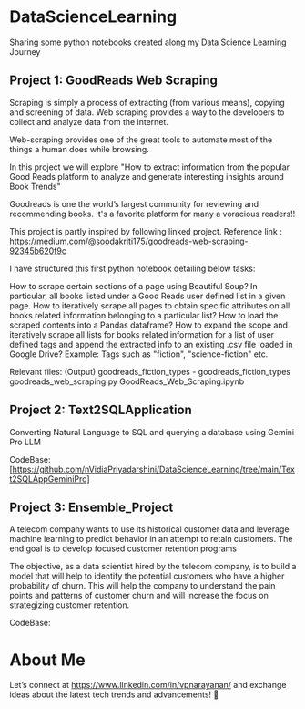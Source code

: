 # DataScienceLearning
Sharing some python notebooks created along my Data Science Learning Journey

## Project 1: GoodReads Web Scraping

Scraping is simply a process of extracting (from various means), copying and screening of data. Web scraping provides a way to the developers to collect and analyze data from the internet.

Web-scraping provides one of the great tools to automate most of the things a human does while browsing.

In this project we will explore "How to extract information from the popular Good Reads platform to analyze and generate interesting insights around Book Trends"

Goodreads is one the world’s largest community for reviewing and recommending books. It's a favorite platform for many a voracious readers!!

This project is partly inspired by following linked project. Reference link : https://medium.com/@soodakriti175/goodreads-web-scraping-92345b620f9c

I have structured this first python notebook detailing below tasks:

How to scrape certain sections of a page using Beautiful Soup? In particular, all books listed under a Good Reads user defined list in a given page.
How to iteratively scrape all pages to obtain specific attributes on all books related information belonging to a particular list?
How to load the scraped contents into a Pandas dataframe?
How to expand the scope and iteratively scrape all lists for books related information for a list of user defined tags and append the extracted info to an existing .csv file loaded in Google Drive? Example: Tags such as "fiction", "science-fiction" etc.

Relevant files: 
(Output) goodreads_fiction_types - goodreads_fiction_types
goodreads_web_scraping.py
GoodReads_Web_Scraping.ipynb

## Project 2: Text2SQLApplication

Converting Natural Language to SQL and querying a database using Gemini Pro LLM

CodeBase: [https://github.com/nVidiaPriyadarshini/DataScienceLearning/tree/main/Text2SQLAppGeminiPro]

## Project 3: Ensemble_Project 

A telecom company wants to use its historical customer data and leverage machine learning to predict behavior in an attempt to retain customers. The end goal is to develop focused customer retention programs

The objective, as a data scientist hired by the telecom company, is to build a model that will help to identify the potential customers who have a higher probability of churn. This will help the company to understand the pain points and patterns of customer churn and will increase the focus on strategizing customer retention.

CodeBase: 

# About Me
Let’s connect at https://www.linkedin.com/in/vpnarayanan/ and exchange ideas about the latest tech trends and advancements! 🌟
